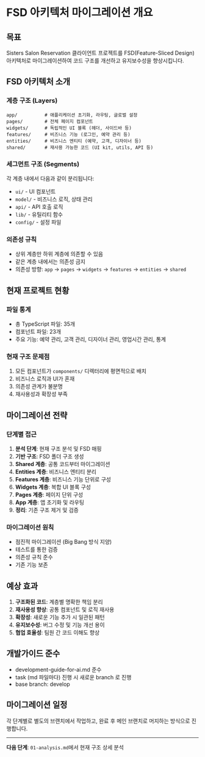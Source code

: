 # FSD 아키텍처 마이그레이션 개요

## 목표
Sisters Salon Reservation 클라이언트 프로젝트를 FSD(Feature-Sliced Design) 아키텍처로 마이그레이션하여 코드 구조를 개선하고 유지보수성을 향상시킵니다.

## FSD 아키텍처 소개

### 계층 구조 (Layers)
```
app/          # 애플리케이션 초기화, 라우팅, 글로벌 설정
pages/        # 전체 페이지 컴포넌트
widgets/      # 독립적인 UI 블록 (헤더, 사이드바 등)
features/     # 비즈니스 기능 (로그인, 예약 관리 등)
entities/     # 비즈니스 엔티티 (예약, 고객, 디자이너 등)
shared/       # 재사용 가능한 코드 (UI kit, utils, API 등)
```

### 세그먼트 구조 (Segments)
각 계층 내에서 다음과 같이 분리됩니다:
- `ui/` - UI 컴포넌트
- `model/` - 비즈니스 로직, 상태 관리
- `api/` - API 호출 로직
- `lib/` - 유틸리티 함수
- `config/` - 설정 파일

### 의존성 규칙
- 상위 계층만 하위 계층에 의존할 수 있음
- 같은 계층 내에서는 의존성 금지
- 의존성 방향: `app` → `pages` → `widgets` → `features` → `entities` → `shared`

## 현재 프로젝트 현황

### 파일 통계
- 총 TypeScript 파일: 35개
- 컴포넌트 파일: 23개
- 주요 기능: 예약 관리, 고객 관리, 디자이너 관리, 영업시간 관리, 통계

### 현재 구조 문제점
1. 모든 컴포넌트가 `components/` 디렉터리에 평면적으로 배치
2. 비즈니스 로직과 UI가 혼재
3. 의존성 관계가 불분명
4. 재사용성과 확장성 부족

## 마이그레이션 전략

### 단계별 접근
1. **분석 단계**: 현재 구조 분석 및 FSD 매핑
2. **기반 구조**: FSD 폴더 구조 생성
3. **Shared 계층**: 공통 코드부터 마이그레이션
4. **Entities 계층**: 비즈니스 엔티티 분리
5. **Features 계층**: 비즈니스 기능 단위로 구성
6. **Widgets 계층**: 복합 UI 블록 구성
7. **Pages 계층**: 페이지 단위 구성
8. **App 계층**: 앱 초기화 및 라우팅
9. **정리**: 기존 구조 제거 및 검증

### 마이그레이션 원칙
- 점진적 마이그레이션 (Big Bang 방식 지양)
- 테스트를 통한 검증
- 의존성 규칙 준수
- 기존 기능 보존

## 예상 효과
1. **구조화된 코드**: 계층별 명확한 책임 분리
2. **재사용성 향상**: 공통 컴포넌트 및 로직 재사용
3. **확장성**: 새로운 기능 추가 시 일관된 패턴
4. **유지보수성**: 버그 수정 및 기능 개선 용이
5. **협업 효율성**: 팀원 간 코드 이해도 향상

## 개발가이드 준수
- development-guide-for-ai.md 준수
- task (md 파일마다) 진행 시 새로운 branch 로 진행
- base branch: develop

## 마이그레이션 일정
각 단계별로 별도의 브랜치에서 작업하고, 완료 후 메인 브랜치로 머지하는 방식으로 진행합니다.

---

**다음 단계**: `01-analysis.md`에서 현재 구조 상세 분석